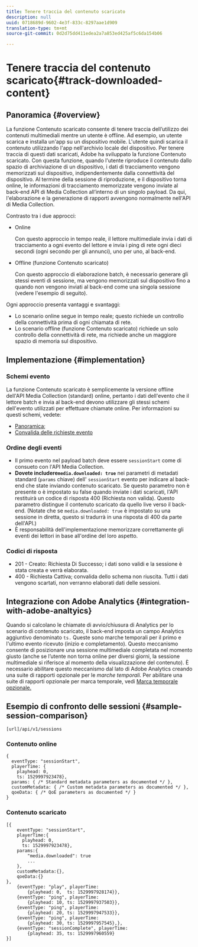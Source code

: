 ```yaml
---
title: Tenere traccia del contenuto scaricato
description: null
uuid: 0718689d-9602-4e3f-833c-8297aae1d909
translation-type: tm+mt
source-git-commit: 0d2d75dd411edea2a7a853ed425af5c6da154b06

---
```



# Tenere traccia del contenuto scaricato{#track-downloaded-content}

## Panoramica {#overview}

La funzione Contenuto scaricato consente di tenere traccia dell’utilizzo dei contenuti multimediali mentre un utente è offline. Ad esempio, un utente scarica e installa un'app su un dispositivo mobile. L'utente quindi scarica il contenuto utilizzando l'app nell'archivio locale del dispositivo. Per tenere traccia di questi dati scaricati, Adobe ha sviluppato la funzione Contenuto scaricato. Con questa funzione, quando l'utente riproduce il contenuto dallo spazio di archiviazione di un dispositivo, i dati di tracciamento vengono memorizzati sul dispositivo, indipendentemente dalla connettività del dispositivo. Al termine della sessione di riproduzione, e il dispositivo torna online, le informazioni di tracciamento memorizzate vengono inviate al back-end API di Media Collection all’interno di un singolo payload. Da qui, l'elaborazione e la generazione di rapporti avvengono normalmente nell'API di Media Collection.

Contrasto tra i due approcci:

* Online

   Con questo approccio in tempo reale, il lettore multimediale invia i dati di tracciamento a ogni evento del lettore e invia i ping di rete ogni dieci secondi (ogni secondo per gli annunci), uno per uno, al back-end.

* Offline (funzione Contenuto scaricato)

   Con questo approccio di elaborazione batch, è necessario generare gli stessi eventi di sessione, ma vengono memorizzati sul dispositivo fino a quando non vengono inviati al back-end come una singola sessione (vedere l'esempio di seguito).

Ogni approccio presenta vantaggi e svantaggi:
* Lo scenario online segue in tempo reale; questo richiede un controllo della connettività prima di ogni chiamata di rete.
* Lo scenario offline (funzione Contenuto scaricato) richiede un solo controllo della connettività di rete, ma richiede anche un maggiore spazio di memoria sul dispositivo.

## Implementazione {#implementation}

### Schemi evento

La funzione Contenuto scaricato è semplicemente la versione offline dell'API Media Collection (standard) online, pertanto i dati dell'evento che il lettore batch e invia al back-end devono utilizzare gli stessi schemi dell'evento utilizzati per effettuare chiamate online. Per informazioni su questi schemi, vedete:
* [Panoramica;](/help/media-collection-api/mc-api-overview.md)
* [Convalida delle richieste evento](/help/media-collection-api/mc-api-impl/mc-api-validate-reqs.md)

### Ordine degli eventi

* Il primo evento nel payload batch deve essere `sessionStart` come di consueto con l'API Media Collection.
* **Dovete includere`media.downloaded: true`** nei parametri di metadati standard (`params` chiave) dell' `sessionStart` evento per indicare al back-end che state inviando contenuto scaricato. Se questo parametro non è presente o è impostato su false quando inviate i dati scaricati, l'API restituirà un codice di risposta 400 (Richiesta non valida). Questo parametro distingue il contenuto scaricato da quello live verso il back-end. (Notate che se `media.downloaded: true` è impostato su una sessione in diretta, questo si tradurrà in una risposta di 400 da parte dell'API.)
* È responsabilità dell'implementazione memorizzare correttamente gli eventi dei lettori in base all'ordine del loro aspetto.

### Codici di risposta

* 201 - Creato: Richiesta Di Successo; i dati sono validi e la sessione è stata creata e verrà elaborata.
* 400 - Richiesta Cattiva; convalida dello schema non riuscita. Tutti i dati vengono scartati, non verranno elaborati dati delle sessioni.

## Integrazione con Adobe Analytics {#integration-with-adobe-analtyics}

Quando si calcolano le chiamate di avvio/chiusura di Analytics per lo scenario di contenuto scaricato, il back-end imposta un campo Analytics aggiuntivo denominato `ts.` Queste sono marche temporali per il primo e l'ultimo evento ricevuto (inizio e completamento). Questo meccanismo consente di posizionare una sessione multimediale completata nel momento giusto (anche se l’utente non torna online per diversi giorni, la sessione multimediale si riferisce al momento della visualizzazione del contenuto). È necessario abilitare questo meccanismo dal lato di Adobe Analytics creando una suite di rapporti opzionale per le _marche temporali._ Per abilitare una suite di rapporti opzionale per marca temporale, vedi [Marca temporale opzionale.](https://docs.adobe.com/content/help/en/analytics/admin/admin-tools/timestamp-optional.html)

## Esempio di confronto delle sessioni {#sample-session-comparison}

```
[url]/api/v1/sessions
```

### Contenuto online

```
{ 
  eventType: "sessionStart", 
  playerTime: { 
    playhead: 0,  
    ts: 1529997923478},  
  params: { /* Standard metadata parameters as documented */ },  
  customMetadata: { /* Custom metadata parameters as documented */ },  
  qoeData: { /* QoE parameters as documented */ } 
}
```

### Contenuto scaricato

```
[{ 
    eventType: "sessionStart", 
    playerTime:{
      playhead: 0, 
      ts: 1529997923478},  
    params:{
        "media.downloaded": true
        ...
    }, 
    customMetadata:{},  
    qoeData:{} 
}, 
    {eventType: "play", playerTime:
        {playhead: 0,  ts: 1529997928174}}, 
    {eventType: "ping", playerTime:
        {playhead: 10, ts: 1529997937503}}, 
    {eventType: "ping", playerTime:
        {playhead: 20, ts: 1529997947533}}, 
    {eventType: "ping", playerTime:
        {playhead: 30, ts: 1529997957545},}, 
    {eventType: "sessionComplete", playerTime:
        {playhead: 35, ts: 1529997960559} 
}]
```

